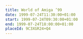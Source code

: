 ```yaml
---
title: World of Amiga ’99
date: 1999-07-24T11:30:00+01:00
start: 1999-07-24T09:30:00+01:00
end: 1999-07-24T18:00:00+01:00
placeId: 9C3XGR24+Q4
---
```

